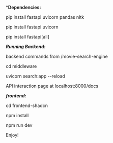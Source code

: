 ***Dependencies:**

pip install fastapi uvicorn pandas nltk

pip install fastapi uvicorn

pip install fastapi[all]


***Running Backend:***

backend commands from /movie-search-engine

cd middleware

uvicorn search:app --reload

API interaction page at localhost:8000/docs

***frontend:***

cd frontend-shadcn

npm install

npm run dev

Enjoy!
